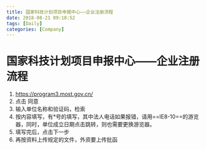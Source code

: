 ```yaml
---
title: 国家科技计划项目申报中心——企业注册流程
date: 2018-08-21 09:18:52
tags: [Daily]
categories: [Company]
---
```


# 国家科技计划项目申报中心——企业注册流程
1. https://program3.most.gov.cn/
2. 点击 同意
3. 输入单位名称和验证码，检索
4. 按内容填写，有*号的填写，其中法人电话如果报错，请用==IE8-10==的游览器，同时，单位成立日期点击跳转，则也需要更换游览器。
5. 填写完后，点击下一步
6. 再按资料上传规定的文件，外资要上传批函